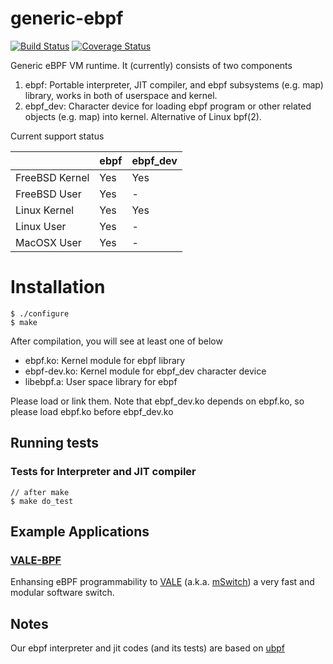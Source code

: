 # generic-ebpf
[![Build Status](https://travis-ci.org/YutaroHayakawa/generic-ebpf.svg?branch=master)](https://travis-ci.org/YutaroHayakawa/generic-ebpf)
[![Coverage Status](https://coveralls.io/repos/github/YutaroHayakawa/generic-ebpf/badge.svg)](https://coveralls.io/github/YutaroHayakawa/generic-ebpf)

Generic eBPF VM runtime. It (currently) consists of two components

1. ebpf: Portable interpreter, JIT compiler, and ebpf subsystems (e.g. map) library, works in both of userspace and kernel.
2. ebpf_dev: Character device for loading ebpf program or other related objects (e.g. map) into kernel. Alternative of Linux bpf(2).

Current support status

|               |ebpf               |ebpf_dev           |
|:--------------|:------------------|:------------------|
|FreeBSD Kernel |Yes                |Yes                |
|FreeBSD User   |Yes                |-                  |
|Linux Kernel   |Yes                |Yes                |
|Linux User     |Yes                |-                  |
|MacOSX User    |Yes                |-                  |

# Installation

```
$ ./configure
$ make
```

After compilation, you will see at least one of below
- ebpf.ko: Kernel module for ebpf library
- ebpf-dev.ko: Kernel module for ebpf_dev character device
- libebpf.a: User space library for ebpf

Please load or link them. Note that ebpf_dev.ko depends on ebpf.ko, so please load ebpf.ko before ebpf_dev.ko

## Running tests

### Tests for Interpreter and JIT compiler
```
// after make
$ make do_test
```

## Example Applications

### [VALE-BPF](https://github.com/YutaroHayakawa/vale-bpf)

Enhansing eBPF programmability to [VALE](http://info.iet.unipi.it/~luigi/papers/20121026-vale.pdf)
(a.k.a. [mSwitch](https://pdfs.semanticscholar.org/ec44/8ceb3e05b9222113366dace9fdd2a62322de.pdf))
 a very fast and modular software switch.
 
## Notes
Our ebpf interpreter and jit codes (and its tests) are based on [ubpf](https://github.com/iovisor/ubpf)
